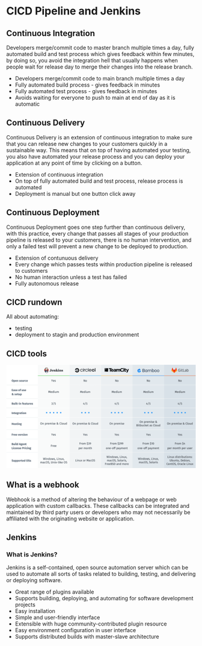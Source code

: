 # CICD Pipeline and Jenkins

## Continuous Integration
Developers merge/commit code to master branch multiple times a day, fully automated build and test process which gives feedback within few minutes, by doing so, you avoid the integration hell that usually happens when people wait for release day to merge their changes into the release branch.
 - Developers merge/commit code to main branch multiple times a day
 - Fully automated build process - gives feedback in minutes
 - Fully automated test process - gives feedback in minutes
 - Avoids waiting for everyone to push to main at end of day as it is automatic
## Continuous Delivery
Continuous Delivery is an extension of continuous integration to make sure that you can release new changes to your customers quickly in a sustainable way. This means that on top of having automated your testing, you also have automated your release process and you can deploy your application at any point of time by clicking on a button.
 - Extension of continuous integration
 - On top of fully automated build and test process, release process is automated
 - Deployment is manual but one button click away
## Continuous Deployment
Continuous Deployment goes one step further than continuous delivery, with this practice, every change that passes all stages of your production pipeline is released to your customers, there is no human intervention, and only a failed test will prevent a new change to be deployed to production.
 - Extension of contunuous delivery
 - Every change which passes tests within production pipeline is released to customers
 - No human interaction unless a test has failed
 - Fully autonomous release

## CICD rundown

All about automating:
 - testing
 - deployment to stagin and production environment

## CICD tools
![cicdtools](images/Top-5-CICD-Tools-1024x558.png)

## What is a webhook
Webhook is a method of altering the behaviour of a webpage or web application with custom callbacks. These callbacks can be integrated and maintained by third party users or developers who may not necessarily be affiliated with the originating website or application.
## Jenkins
### What is Jenkins?
Jenkins is a self-contained, open source automation server which can be used to automate all sorts of tasks related to building, testing, and delivering or deploying software.
 - Great range of plugins available
 - Supports building, deploying, and automating for software development projects
 - Easy installation
 - Simple and user-friendly interface
 - Extensible with huge community-contributed plugin resource
 - Easy environment configuration in user interface
 - Supports distributed builds with master-slave architecture
